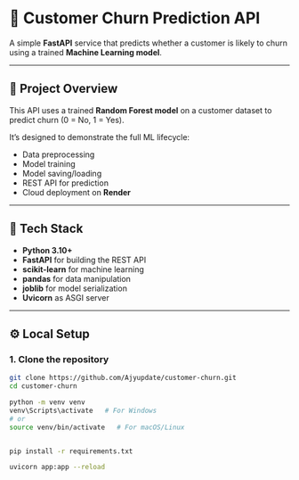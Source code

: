 # 🧠 Customer Churn Prediction API

A simple **FastAPI** service that predicts whether a customer is likely to churn using a trained **Machine Learning model**.

---

## 🚀 Project Overview

This API uses a trained **Random Forest model** on a customer dataset to predict churn (0 = No, 1 = Yes).

It’s designed to demonstrate the full ML lifecycle:
- Data preprocessing  
- Model training  
- Model saving/loading  
- REST API for prediction  
- Cloud deployment on **Render**

---

## 🧩 Tech Stack

- **Python 3.10+**
- **FastAPI** for building the REST API
- **scikit-learn** for machine learning
- **pandas** for data manipulation
- **joblib** for model serialization
- **Uvicorn** as ASGI server

---

## ⚙️ Local Setup

### 1. Clone the repository
```bash
git clone https://github.com/Ajyupdate/customer-churn.git
cd customer-churn

python -m venv venv
venv\Scripts\activate   # For Windows
# or
source venv/bin/activate   # For macOS/Linux


pip install -r requirements.txt

uvicorn app:app --reload


